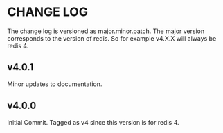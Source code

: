 # CHANGE LOG

The change log is versioned as major.minor.patch. The major version corresponds to the version of redis. So for example v4.X.X will always be redis 4.

## v4.0.1

Minor updates to documentation.

## v4.0.0

Initial Commit. Tagged as v4 since this version is for redis 4.
